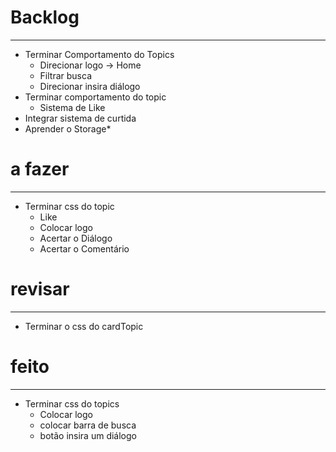 # Backlog
-----------------------------------
- Terminar Comportamento do Topics
    - Direcionar logo -> Home
    - Filtrar busca
    - Direcionar insira diálogo
- Terminar comportamento do topic
    - Sistema de Like
- Integrar sistema de curtida
- Aprender o Storage*

# a fazer
-----------------------------------
- Terminar css do topic
    - Like
    - Colocar logo
    - Acertar o Diálogo
    - Acertar o Comentário

# revisar
-----------------------------------
- Terminar o css do cardTopic

# feito
-----------------------------------
- Terminar css do topics
    - Colocar logo
    - colocar barra de busca
    - botão insira um diálogo
